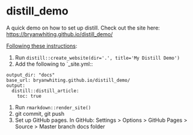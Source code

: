 # distill_demo
A quick demo on how to set up distill. Check out the site here: https://bryanwhiting.github.io/distill_demo/



[Following these instructions](https://rstudio.github.io/distill/website.html#getting-started):

1. Run `distill::create_website(dir='.', title='My Distill Demo')`
1. Add the following to `_site.yml::
  ```
  output_dir: "docs"
  base_url: bryanwhiting.github.io/distill_demo/
  output: 
    distill::distill_article:
      toc: true
  ``` 
1. Run `rmarkdown::render_site()`
1. git commit, git push
1. Set up GitHub pages. In GitHub: Settings > Options > GitHub Pages > Source > Master branch docs folder